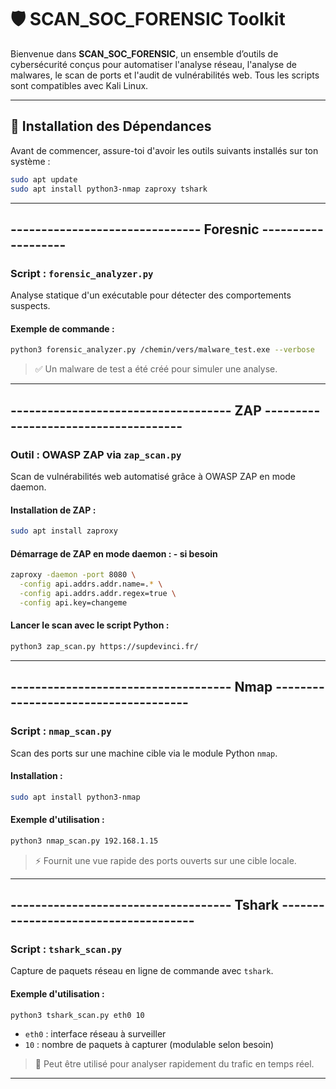 # 🛡️ SCAN\_SOC\_FORENSIC Toolkit

Bienvenue dans **SCAN\_SOC\_FORENSIC**, un ensemble d’outils de cybersécurité conçus pour automatiser l'analyse réseau, l'analyse de malwares, le scan de ports et l'audit de vulnérabilités web. Tous les scripts sont compatibles avec Kali Linux.

---

## 🔧 Installation des Dépendances

Avant de commencer, assure-toi d'avoir les outils suivants installés sur ton système :

```bash
sudo apt update
sudo apt install python3-nmap zaproxy tshark
```

---

## ------------------------------- Foresnic -------------------

### Script : `forensic_analyzer.py`

Analyse statique d'un exécutable pour détecter des comportements suspects.

#### Exemple de commande :

```bash
python3 forensic_analyzer.py /chemin/vers/malware_test.exe --verbose
```

> ✅ Un malware de test a été créé pour simuler une analyse.

---

## ------------------------------------ ZAP -------------------------------------

### Outil : OWASP ZAP via `zap_scan.py`

Scan de vulnérabilités web automatisé grâce à OWASP ZAP en mode daemon.

#### Installation de ZAP :

```bash
sudo apt install zaproxy
```

#### Démarrage de ZAP en mode daemon : - si besoin

```bash
zaproxy -daemon -port 8080 \
  -config api.addrs.addr.name=.* \
  -config api.addrs.addr.regex=true \
  -config api.key=changeme
```

#### Lancer le scan avec le script Python :

```bash
python3 zap_scan.py https://supdevinci.fr/
```

---

## ------------------------------------ Nmap -------------------------------------

### Script : `nmap_scan.py`

Scan des ports sur une machine cible via le module Python `nmap`.

#### Installation :

```bash
sudo apt install python3-nmap
```

#### Exemple d'utilisation :

```bash
python3 nmap_scan.py 192.168.1.15
```

> ⚡ Fournit une vue rapide des ports ouverts sur une cible locale.

---

## ------------------------------------ Tshark -------------------------------------

### Script : `tshark_scan.py`

Capture de paquets réseau en ligne de commande avec `tshark`.

#### Exemple d'utilisation :

```bash
python3 tshark_scan.py eth0 10
```

* `eth0` : interface réseau à surveiller
* `10` : nombre de paquets à capturer (modulable selon besoin)

> 🚀 Peut être utilisé pour analyser rapidement du trafic en temps réel.

---
